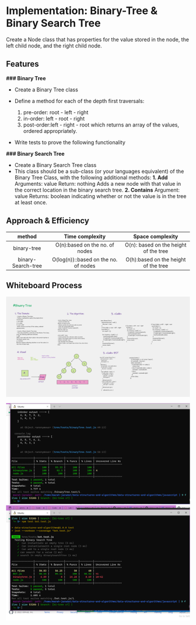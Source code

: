 # Implementation: Binary-Tree & Binary Search Tree

Create a Node class that has properties for the value stored in the node, the left child node, and the right child node.

## Features

**### Binary Tree**

- Create a Binary Tree class
- Define a method for each of the depth first traversals:
    1. pre-order: root - left - right
    2. in-order: left - root - right
    3. post-order:left  - right - root
       which returns an array of the values, ordered  appropriately.

- Write tests to prove the following functionality

**### Binary Search Tree**

- Create a Binary Search Tree class
- This class should be a sub-class (or your languages equivalent) of the Binary Tree Class, with the following additional methods:
**1. Add**
    Arguments: value
    Return: nothing
    Adds a new node with that value in the correct location in the binary search tree.
**2. Contains**
    Argument: value
    Returns: boolean indicating whether or not the value is in the tree at least once.
    
## Approach & Efficiency

| method|Time complexity |Space complexity | 
| :---: | :---: | :---: |
| binary-tree|O(n):based on the no. of nodes | O(n): based on the height of the tree|
| binary-Search-tree|O(log(n))::based on the no. of nodes | O(h):based on the height of the tree|


## Whiteboard Process
![uml](./../assets/binarytree.png)

![binary-tree](./../assets/2022-04-02%20(2).png)
![BST](./../assets/2022-04-02%20(3).png)



